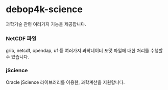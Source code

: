 # debop4k-science

과학기술 관련 여러가지 기능을 제공합니다.

### NetCDF 파일

grib, netcdf, opendap, uf 등 여러가지 과학데이터 포맷 파일에 대한 처리를 수행할 수 있습니다.


### jScience

Oracle jScience 라이브러리를 이용한, 과학계산을 지원합니다.